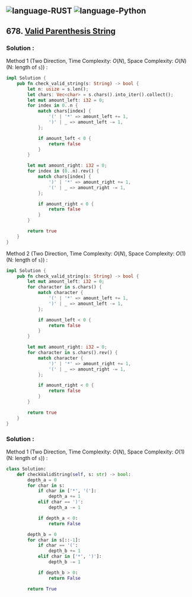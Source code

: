 ![language-RUST](https://img.shields.io/badge/RUST-8d4004?style=for-the-badge&logo=RUST)
![language-Python](https://img.shields.io/badge/Python-ffd43b?style=for-the-badge&logo=PYTHON)
---

## 678. [Valid Parenthesis String](https://leetcode.com/problems/valid-parenthesis-string)

### Solution :

Method 1 (Two Direction, Time Complexity: $O(N)$, Space Complexity: $O(N)$ (N: length of `s`)) :
```rust
impl Solution {
    pub fn check_valid_string(s: String) -> bool {
        let n: usize = s.len();
        let chars: Vec<char> = s.chars().into_iter().collect();
        let mut amount_left: i32 = 0;
        for index in 0..n {
            match chars[index] {
                '(' | '*' => amount_left += 1,
                ')' | _ => amount_left -= 1,
            };

            if amount_left < 0 {
                return false
            }
        }

        let mut amount_right: i32 = 0;
        for index in (0..n).rev() {
            match chars[index] {
                ')' | '*' => amount_right += 1,
                '(' | _ => amount_right -= 1,
            };

            if amount_right < 0 {
                return false
            }
        }

        return true
    }
}
```

Method 2 (Two Direction, Time Complexity: $O(N)$, Space Complexity: $O(1)$ (N: length of `s`)) :
```rust
impl Solution {
    pub fn check_valid_string(s: String) -> bool {
        let mut amount_left: i32 = 0;
        for character in s.chars() {
            match character {
                '(' | '*' => amount_left += 1,
                ')' | _ => amount_left -= 1,
            };

            if amount_left < 0 {
                return false
            }
        }

        let mut amount_right: i32 = 0;
        for character in s.chars().rev() {
            match character {
                ')' | '*' => amount_right += 1,
                '(' | _ => amount_right -= 1,
            };

            if amount_right < 0 {
                return false
            }
        }

        return true
    }
}
```

### Solution :

Method 1 (Two Direction, Time Complexity: $O(N)$, Space Complexity: $O(1)$ (N: length of `s`)) :
```python
class Solution:
    def checkValidString(self, s: str) -> bool:
        depth_a = 0
        for char in s:
            if char in ['*', '(']:
                depth_a += 1
            elif char == ')':
                depth_a -= 1

            if depth_a < 0:
                return False

        depth_b = 0
        for char in s[::-1]:
            if char == '(':
                depth_b += 1
            elif char in ['*', ')']:
                depth_b -= 1

            if depth_b > 0:
                return False

        return True
```
